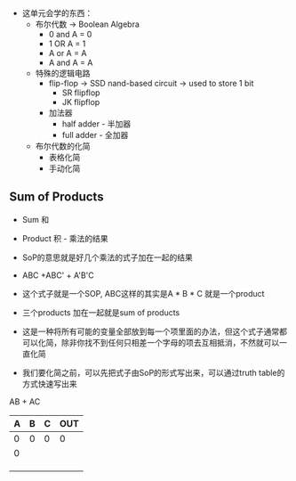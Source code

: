 - 这单元会学的东西：
	- 布尔代数 -> Boolean Algebra
		- 0 and A = 0
		- 1 OR A = 1
		- A or A = A
		- A and A = A
	- 特殊的逻辑电路
		- flip-flop ->  SSD nand-based circuit -> used to store 1 bit
			- SR flipflop
			- JK flipflop
		- 加法器
			- half adder - 半加器
			- full adder - 全加器
	- 布尔代数的化简
		- 表格化简
		- 手动化简


## Sum of Products
- Sum 和
- Product 积 - 乘法的结果
- SoP的意思就是好几个乘法的式子加在一起的结果
- ABC +ABC' + A'B'C
- 这个式子就是一个SOP, ABC这样的其实是A * B * C 就是一个product
- 三个products 加在一起就是sum of products
- 这是一种将所有可能的变量全部放到每一个项里面的办法，但这个式子通常都可以化简，除非你找不到任何只相差一个字母的项去互相抵消，不然就可以一直化简

- 我们要化简之前，可以先把式子由SoP的形式写出来，可以通过truth table的方式快速写出来

AB + AC

| A   | B   | C   | OUT |
| --- | --- | --- | --- |
| 0   | 0   | 0   | 0   |
| 0   |     |     |     |
|     |     |     |     |
|     |     |     |     |
|     |     |     |     |
